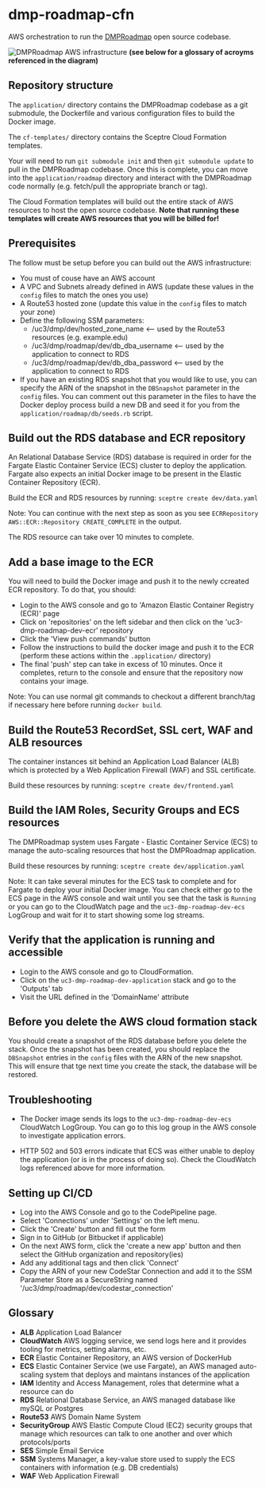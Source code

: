 # dmp-roadmap-cfn

AWS orchestration to run the [DMPRoadmap](https://github.com/DMPRoadmap/roadmap) open source codebase.

![DMPRoadmap AWS infrastructure](https://github.com/CDLUC3/dmp-roadmap-cfn/blob/main/dmproadmap.png?raw=true)
__(see below for a glossary of acroyms referenced in the diagram)__

## Repository structure

The `application/` directory contains the DMPRoadmap codebase as a git submodule, the Dockerfile and various configuration files to build the Docker image.

The `cf-templates/` directory contains the Sceptre Cloud Formation templates.

Your will need to run `git submodule init` and then `git submodule update` to pull in the DMPRoadmap codebase. Once this is complete, you can move into the `application/roadmap` directory and interact with the DMPRoadmap code normally (e.g. fetch/pull the appropriate branch or tag).

The Cloud Formation templates will build out the entire stack of AWS resources to host the open source codebase. **Note that running these templates will create AWS resources that you will be billed for!**

## Prerequisites

The follow must be setup before you can build out the AWS infrastructure:
- You must of couse have an AWS account
- A VPC and Subnets already defined in AWS (update these values in the `config` files to match the ones you use)
- A Route53 hosted zone (update this value in the `config` files to match your zone)
- Define the following SSM parameters:
  - /uc3/dmp/dev/hosted_zone_name  <-- used by the Route53 resources (e.g. example.edu)
  - /uc3/dmp/roadmap/dev/db_dba_username  <-- used by the application to connect to RDS
  - /uc3/dmp/roadmap/dev/db_dba_password  <-- used by the application to connect to RDS
- If you have an existing RDS snapshot that you would like to use, you can specify the ARN of the snapshot in the `DBSnapshot` parameter in the `config` files. You can comment out this parameter in the files to have the Docker deploy process build a new DB and seed it for you from the `application/roadmap/db/seeds.rb` script.

## Build out the RDS database and ECR repository

An Relational Database Service (RDS) database is required in order for the Fargate Elastic Container Service (ECS) cluster to deploy the application. Fargate also expects an initial Docker image to be present in the Elastic Container Repository (ECR).

Build the ECR and RDS resources by running: `sceptre create dev/data.yaml`

Note: You can continue with the next step as soon as you see `ECRRepository AWS::ECR::Repository CREATE_COMPLETE` in the output.

The RDS resource can take over 10 minutes to complete.

## Add a base image to the ECR

You will need to build the Docker image and push it to the newly ccreated ECR repository. To do that, you should:

- Login to the AWS console and go to 'Amazon Elastic Container Registry (ECR)' page
- Click on 'repositories' on the left sidebar and then click on the 'uc3-dmp-roadmap-dev-ecr' repository
- Click the 'View push commands' button
- Follow the instructions to build the docker image and push it to the ECR (perform these actions within the `.application/` directory)
- The final 'push' step can take in excess of 10 minutes. Once it completes, return to the console and ensure that the repository now contains your image.

Note: You can use normal git commands to checkout a different branch/tag if necessary here before running `docker build`.

## Build the Route53 RecordSet, SSL cert, WAF and ALB resources

The container instances sit behind an Application Load Balancer (ALB) which is protected by a Web Application Firewall (WAF) and SSL certificate.

Build these resources by running: `sceptre create dev/frontend.yaml`

## Build the IAM Roles, Security Groups and ECS resources

The DMPRoadmap system uses Fargate - Elastic Container Service (ECS) to manage the auto-scaling resources that host the DMPRoadmap application.

Build these resources by running: `sceptre create dev/application.yaml`

Note: It can take several minutes for the ECS task to complete and for Fargate to deploy your initial Docker image. You can check either go to the ECS page in  the AWS console and wait until you see that the task is `Running` or you can go to the CloudWatch page and the `uc3-dmp-roadmap-dev-ecs` LogGroup and wait for it to start showing some log streams.

## Verify that the application is running and accessible

- Login to the AWS console and go to CloudFormation.
- Click on the `uc3-dmp-roadmap-dev-application` stack and go to the 'Outputs' tab
- Visit the URL defined in the 'DomainName' attribute

## Before you delete the AWS cloud formation stack

You should create a snapshot of the RDS database before you delete the stack. Once the snapshot has been created, you should replace the `DBSnapshot` entries in the `config` files with the ARN of the new snapshot. This will ensure that tge next time you create the stack, the database will be restored.

## Troubleshooting

- The Docker image sends its logs to the `uc3-dmp-roadmap-dev-ecs` CloudWatch LogGroup. You can go to this log group in the AWS console to investigate application errors.

- HTTP 502 and 503 errors indicate that ECS was either unable to deploy the application (or is in the process of doing so). Check the CloudWatch logs referenced above for more information.

## Setting up CI/CD

- Log into the AWS Console and go to the CodePipeline page.
- Select 'Connections' under 'Settings' on the left menu.
- Click the 'Create' button and fill out the form
- Sign in to GitHub (or Bitbucket if applicable)
- On the next AWS form, click the 'create a new app' button and then select the GitHub organization and repository(ies)
- Add any additional tags and then click 'Connect'
- Copy the ARN of your new CodeStar Connection and add it to the SSM Parameter Store as a SecureString named '/uc3/dmp/roadmap/dev/codestar_connection'

## Glossary
- **ALB** Application Load Balancer
- **CloudWatch** AWS logging service, we send logs here and it provides tooling for metrics, setting alarms, etc.
- **ECR** Elastic Container Repository, an AWS version of DockerHub
- **ECS** Elastic Container Service (we use Fargate), an AWS managed auto-scaling system that deploys and maintans instances of the application
- **IAM** Identity and Access Management, roles that determine what a resource can do
- **RDS** Relational Database Service, an AWS managed database like mySQL or Postgres
- **Route53** AWS Domain Name System
- **SecurityGroup** AWS Elastic Compute Cloud (EC2) security groups that manage which resources can talk to one another and over which protocols/ports
- **SES** Simple Email Service
- **SSM** Systems Manager, a key-value store used to supply the ECS containers with information (e.g. DB credentials)
- **WAF** Web Application Firewall
